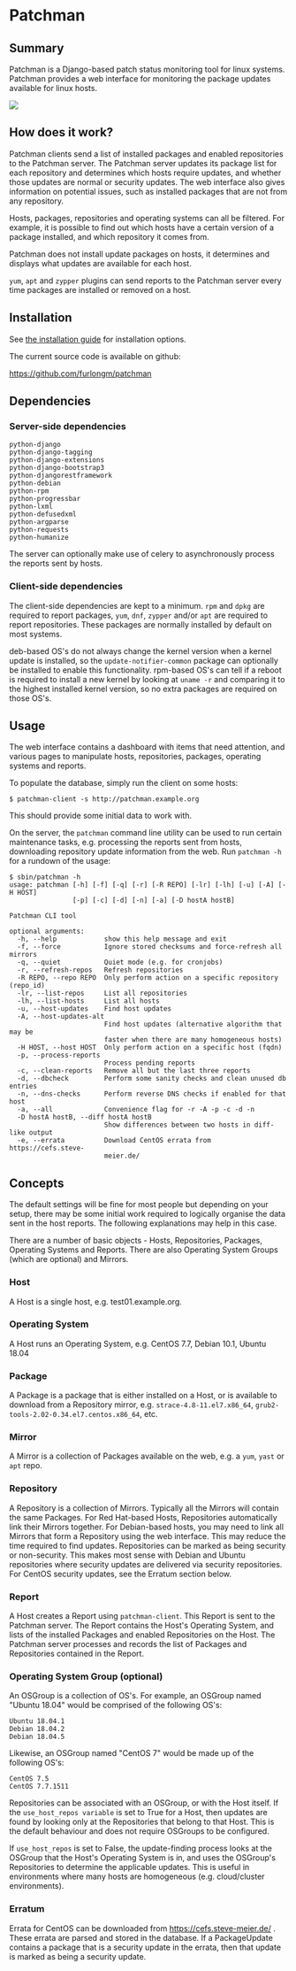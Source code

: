 # Patchman


## Summary

Patchman is a Django-based patch status monitoring tool for linux systems.
Patchman provides a web interface for monitoring the package updates available
for linux hosts.

[![](https://raw.githubusercontent.com/furlongm/patchman/gh-pages/screenshots/dashboard.png)](https://github.com/furlongm/patchman/tree/gh-pages/screenshots)


## How does it work?

Patchman clients send a list of installed packages and enabled repositories to
the Patchman server. The Patchman server updates its package list for each
repository and determines which hosts require updates, and whether those updates
are normal or security updates. The web interface also gives information on
potential issues, such as installed packages that are not from any repository.

Hosts, packages, repositories and operating systems can all be filtered. For
example, it is possible to find out which hosts have a certain version of a
package installed, and which repository it comes from.

Patchman does not install update packages on hosts, it determines and displays
what updates are available for each host.

`yum`, `apt` and `zypper` plugins can send reports to the Patchman server every
time packages are installed or removed on a host.


## Installation

See [the installation guide](INSTALL.md) for installation options.

The current source code is available on github:

   https://github.com/furlongm/patchman


## Dependencies

### Server-side dependencies


```
python-django
python-django-tagging
python-django-extensions
python-django-bootstrap3
python-djangorestframework
python-debian
python-rpm
python-progressbar
python-lxml
python-defusedxml
python-argparse
python-requests
python-humanize
```

The server can optionally make use of celery to asynchronously process the
reports sent by hosts.


### Client-side dependencies

The client-side dependencies are kept to a minimum. `rpm` and `dpkg` are
required to report packages, `yum`, `dnf`, `zypper` and/or `apt` are required
to report repositories. These packages are normally installed by default on
most systems.

deb-based OS's do not always change the kernel version when a kernel update is
installed, so the `update-notifier-common` package can optionally be installed
to enable this functionality. rpm-based OS's can tell if a reboot is required
to install a new kernel by looking at `uname -r` and comparing it to the
highest installed kernel version, so no extra packages are required on those
OS's.


## Usage

The web interface contains a dashboard with items that need attention, and
various pages to manipulate hosts, repositories, packages, operating systems and
reports.

To populate the database, simply run the client on some hosts:

```shell
$ patchman-client -s http://patchman.example.org
```

This should provide some initial data to work with.

On the server, the `patchman` command line utility can be used to run certain
maintenance tasks, e.g. processing the reports sent from hosts, downloading
repository update information from the web. Run `patchman -h` for a rundown of
the usage:

```shell
$ sbin/patchman -h
usage: patchman [-h] [-f] [-q] [-r] [-R REPO] [-lr] [-lh] [-u] [-A] [-H HOST]
                [-p] [-c] [-d] [-n] [-a] [-D hostA hostB]

Patchman CLI tool

optional arguments:
  -h, --help            show this help message and exit
  -f, --force           Ignore stored checksums and force-refresh all mirrors
  -q, --quiet           Quiet mode (e.g. for cronjobs)
  -r, --refresh-repos   Refresh repositories
  -R REPO, --repo REPO  Only perform action on a specific repository (repo_id)
  -lr, --list-repos     List all repositories
  -lh, --list-hosts     List all hosts
  -u, --host-updates    Find host updates
  -A, --host-updates-alt
                        Find host updates (alternative algorithm that may be
                        faster when there are many homogeneous hosts)
  -H HOST, --host HOST  Only perform action on a specific host (fqdn)
  -p, --process-reports
                        Process pending reports
  -c, --clean-reports   Remove all but the last three reports
  -d, --dbcheck         Perform some sanity checks and clean unused db entries
  -n, --dns-checks      Perform reverse DNS checks if enabled for that host
  -a, --all             Convenience flag for -r -A -p -c -d -n
  -D hostA hostB, --diff hostA hostB
                        Show differences between two hosts in diff-like output
  -e, --errata          Download CentOS errata from https://cefs.steve-
                        meier.de/
```


## Concepts

The default settings will be fine for most people but depending on your setup,
there may be some initial work required to logically organise the data sent in
the host reports. The following explanations may help in this case.

There are a number of basic objects - Hosts, Repositories, Packages, Operating
Systems and Reports. There are also Operating System Groups (which are optional)
and Mirrors.

### Host
A Host is a single host, e.g. test01.example.org.

### Operating System
A Host runs an Operating System, e.g. CentOS 7.7, Debian 10.1, Ubuntu 18.04

### Package
A Package is a package that is either installed on a Host, or is available to
download from a Repository mirror, e.g. `strace-4.8-11.el7.x86_64`,
`grub2-tools-2.02-0.34.el7.centos.x86_64`, etc.

### Mirror
A Mirror is a collection of Packages available on the web, e.g. a `yum`, `yast`
or `apt` repo.

### Repository
A Repository is a collection of Mirrors. Typically all the Mirrors will contain
the same Packages. For Red Hat-based Hosts, Repositories automatically link
their Mirrors together. For Debian-based hosts, you may need to link all
Mirrors that form a Repository using the web interface. This may reduce the
time required to find updates. Repositories can be marked as being security or
non-security. This makes most sense with Debian and Ubuntu repositories where
security updates are delivered via security repositories. For CentOS security
updates, see the Erratum section below.

### Report
A Host creates a Report using `patchman-client`. This Report is sent to the
Patchman server. The Report contains the Host's Operating System, and lists
of the installed Packages and enabled Repositories on the Host. The Patchman
server processes and records the list of Packages and Repositories contained in
the Report.

### Operating System Group (optional)
An OSGroup is a collection of OS's. For example, an OSGroup named "Ubuntu 18.04"
would be comprised of the following OS's:

```
Ubuntu 18.04.1
Debian 18.04.2
Debian 18.04.5
```

Likewise, an OSGroup named "CentOS 7" would be made up of the following OS's:

```
CentOS 7.5
CentOS 7.7.1511
```

Repositories can be associated with an OSGroup, or with the Host itself. If the
`use_host_repos variable` is set to True for a Host, then updates are found by
looking only at the Repositories that belong to that Host. This is the default
behaviour and does not require OSGroups to be configured.

If `use_host_repos` is set to False, the update-finding process looks at the
OSGroup that the Host's Operating System is in, and uses the OSGroup's
Repositories to determine the applicable updates. This is useful in environments
where many hosts are homogeneous (e.g. cloud/cluster environments).

### Erratum
Errata for CentOS can be downloaded from https://cefs.steve-meier.de/ .
These errata are parsed and stored in the database. If a PackageUpdate
contains a package that is a security update in the errata, then that update is
marked as being a security update.
